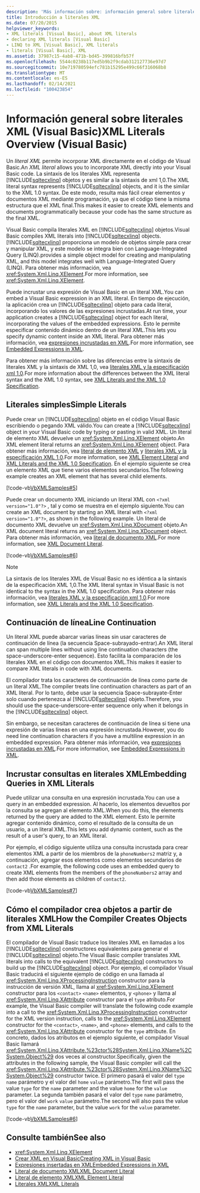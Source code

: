 ```yaml
---
description: 'Más información sobre: información general sobre literales XML (Visual Basic)'
title: Introducción a literales XML
ms.date: 07/20/2015
helpviewer_keywords:
- XML literals [Visual Basic], about XML literals
- declaring XML literals [Visual Basic]
- LINQ to XML [Visual Basic], XML literals
- literals [Visual Basic], XML
ms.assetid: 37987c15-4ab8-471b-bd45-399816bfb57f
ms.openlocfilehash: 5544c0238b117ed5b9b2f9cdab312127736e97d7
ms.sourcegitcommit: 10e719780594efc781b15295e499c66f316068b8
ms.translationtype: MT
ms.contentlocale: es-ES
ms.lasthandoff: 02/14/2021
ms.locfileid: "100423854"
---
```

# <a name="xml-literals-overview-visual-basic"></a><span data-ttu-id="3ff35-103">Información general sobre literales XML (Visual Basic)</span><span class="sxs-lookup"><span data-stu-id="3ff35-103">XML Literals Overview (Visual Basic)</span></span>

<span data-ttu-id="3ff35-104">Un *literal XML* permite incorporar XML directamente en el código de Visual Basic.</span><span class="sxs-lookup"><span data-stu-id="3ff35-104">An *XML literal* allows you to incorporate XML directly into your Visual Basic code.</span></span> <span data-ttu-id="3ff35-105">La sintaxis de los literales XML representa [!INCLUDE[sqltecxlinq](~/includes/sqltecxlinq-md.md)] objetos y es similar a la sintaxis de xml 1,0.</span><span class="sxs-lookup"><span data-stu-id="3ff35-105">The XML literal syntax represents [!INCLUDE[sqltecxlinq](~/includes/sqltecxlinq-md.md)] objects, and it is the similar to the XML 1.0 syntax.</span></span> <span data-ttu-id="3ff35-106">De este modo, resulta más fácil crear elementos y documentos XML mediante programación, ya que el código tiene la misma estructura que el XML final.</span><span class="sxs-lookup"><span data-stu-id="3ff35-106">This makes it easier to create XML elements and documents programmatically because your code has the same structure as the final XML.</span></span>  
  
 <span data-ttu-id="3ff35-107">Visual Basic compila literales XML en [!INCLUDE[sqltecxlinq](~/includes/sqltecxlinq-md.md)] objetos.</span><span class="sxs-lookup"><span data-stu-id="3ff35-107">Visual Basic compiles XML literals into [!INCLUDE[sqltecxlinq](~/includes/sqltecxlinq-md.md)] objects.</span></span> [!INCLUDE[sqltecxlinq](~/includes/sqltecxlinq-md.md)] <span data-ttu-id="3ff35-108">proporciona un modelo de objetos simple para crear y manipular XML, y este modelo se integra bien con Language-Integrated Query (LINQ).</span><span class="sxs-lookup"><span data-stu-id="3ff35-108">provides a simple object model for creating and manipulating XML, and this model integrates well with Language-Integrated Query (LINQ).</span></span> <span data-ttu-id="3ff35-109">Para obtener más información, vea <xref:System.Xml.Linq.XElement>.</span><span class="sxs-lookup"><span data-stu-id="3ff35-109">For more information, see <xref:System.Xml.Linq.XElement>.</span></span>  
  
 <span data-ttu-id="3ff35-110">Puede incrustar una expresión de Visual Basic en un literal XML.</span><span class="sxs-lookup"><span data-stu-id="3ff35-110">You can embed a Visual Basic expression in an XML literal.</span></span> <span data-ttu-id="3ff35-111">En tiempo de ejecución, la aplicación crea un [!INCLUDE[sqltecxlinq](~/includes/sqltecxlinq-md.md)] objeto para cada literal, incorporando los valores de las expresiones incrustadas.</span><span class="sxs-lookup"><span data-stu-id="3ff35-111">At run time, your application creates a [!INCLUDE[sqltecxlinq](~/includes/sqltecxlinq-md.md)] object for each literal, incorporating the values of the embedded expressions.</span></span> <span data-ttu-id="3ff35-112">Esto le permite especificar contenido dinámico dentro de un literal XML.</span><span class="sxs-lookup"><span data-stu-id="3ff35-112">This lets you specify dynamic content inside an XML literal.</span></span> <span data-ttu-id="3ff35-113">Para obtener más información, vea [expresiones incrustadas en XML](embedded-expressions-in-xml.md).</span><span class="sxs-lookup"><span data-stu-id="3ff35-113">For more information, see [Embedded Expressions in XML](embedded-expressions-in-xml.md).</span></span>  
  
 <span data-ttu-id="3ff35-114">Para obtener más información sobre las diferencias entre la sintaxis de literales XML y la sintaxis de XML 1,0, vea [literales XML y la especificación xml 1,0](xml-literals-and-the-xml-1-0-specification.md).</span><span class="sxs-lookup"><span data-stu-id="3ff35-114">For more information about the differences between the XML literal syntax and the XML 1.0 syntax, see [XML Literals and the XML 1.0 Specification](xml-literals-and-the-xml-1-0-specification.md).</span></span>  
  
## <a name="simple-literals"></a><span data-ttu-id="3ff35-115">Literales simples</span><span class="sxs-lookup"><span data-stu-id="3ff35-115">Simple Literals</span></span>  

 <span data-ttu-id="3ff35-116">Puede crear un [!INCLUDE[sqltecxlinq](~/includes/sqltecxlinq-md.md)] objeto en el código Visual Basic escribiendo o pegando XML válido.</span><span class="sxs-lookup"><span data-stu-id="3ff35-116">You can create a [!INCLUDE[sqltecxlinq](~/includes/sqltecxlinq-md.md)] object in your Visual Basic code by typing or pasting in valid XML.</span></span> <span data-ttu-id="3ff35-117">Un literal de elemento XML devuelve un <xref:System.Xml.Linq.XElement> objeto.</span><span class="sxs-lookup"><span data-stu-id="3ff35-117">An XML element literal returns an <xref:System.Xml.Linq.XElement> object.</span></span> <span data-ttu-id="3ff35-118">Para obtener más información, vea [literal de elemento XML](../../../language-reference/xml-literals/xml-element-literal.md) y [literales XML y la especificación XML 1,0](xml-literals-and-the-xml-1-0-specification.md).</span><span class="sxs-lookup"><span data-stu-id="3ff35-118">For more information, see [XML Element Literal](../../../language-reference/xml-literals/xml-element-literal.md) and [XML Literals and the XML 1.0 Specification](xml-literals-and-the-xml-1-0-specification.md).</span></span> <span data-ttu-id="3ff35-119">En el ejemplo siguiente se crea un elemento XML que tiene varios elementos secundarios.</span><span class="sxs-lookup"><span data-stu-id="3ff35-119">The following example creates an XML element that has several child elements.</span></span>  
  
 [!code-vb[VbXMLSamples#5](~/samples/snippets/visualbasic/VS_Snippets_VBCSharp/VbXMLSamples/VB/XMLSamples2.vb#5)]  
  
 <span data-ttu-id="3ff35-120">Puede crear un documento XML iniciando un literal XML con `<?xml version="1.0"?>` , tal y como se muestra en el ejemplo siguiente.</span><span class="sxs-lookup"><span data-stu-id="3ff35-120">You can create an XML document by starting an XML literal with `<?xml version="1.0"?>`, as shown in the following example.</span></span> <span data-ttu-id="3ff35-121">Un literal de documento XML devuelve un <xref:System.Xml.Linq.XDocument> objeto.</span><span class="sxs-lookup"><span data-stu-id="3ff35-121">An XML document literal returns an <xref:System.Xml.Linq.XDocument> object.</span></span> <span data-ttu-id="3ff35-122">Para obtener más información, vea [literal de documento XML](../../../language-reference/xml-literals/xml-document-literal.md).</span><span class="sxs-lookup"><span data-stu-id="3ff35-122">For more information, see [XML Document Literal](../../../language-reference/xml-literals/xml-document-literal.md).</span></span>  
  
 [!code-vb[VbXMLSamples#6](~/samples/snippets/visualbasic/VS_Snippets_VBCSharp/VbXMLSamples/VB/XMLSamples2.vb#6)]  
  
> [!NOTE]
> <span data-ttu-id="3ff35-123">La sintaxis de los literales XML de Visual Basic no es idéntica a la sintaxis de la especificación XML 1,0.</span><span class="sxs-lookup"><span data-stu-id="3ff35-123">The XML literal syntax in Visual Basic is not identical to the syntax in the XML 1.0 specification.</span></span> <span data-ttu-id="3ff35-124">Para obtener más información, vea [literales XML y la especificación xml 1,0](xml-literals-and-the-xml-1-0-specification.md).</span><span class="sxs-lookup"><span data-stu-id="3ff35-124">For more information, see [XML Literals and the XML 1.0 Specification](xml-literals-and-the-xml-1-0-specification.md).</span></span>  
  
## <a name="line-continuation"></a><span data-ttu-id="3ff35-125">Continuación de línea</span><span class="sxs-lookup"><span data-stu-id="3ff35-125">Line Continuation</span></span>  

 <span data-ttu-id="3ff35-126">Un literal XML puede abarcar varias líneas sin usar caracteres de continuación de línea (la secuencia Space-subrayado-entrar).</span><span class="sxs-lookup"><span data-stu-id="3ff35-126">An XML literal can span multiple lines without using line continuation characters (the space-underscore-enter sequence).</span></span> <span data-ttu-id="3ff35-127">Esto facilita la comparación de los literales XML en el código con documentos XML.</span><span class="sxs-lookup"><span data-stu-id="3ff35-127">This makes it easier to compare XML literals in code with XML documents.</span></span>  
  
 <span data-ttu-id="3ff35-128">El compilador trata los caracteres de continuación de línea como parte de un literal XML.</span><span class="sxs-lookup"><span data-stu-id="3ff35-128">The compiler treats line continuation characters as part of an XML literal.</span></span> <span data-ttu-id="3ff35-129">Por lo tanto, debe usar la secuencia Space-subrayate-Enter solo cuando pertenezca al [!INCLUDE[sqltecxlinq](~/includes/sqltecxlinq-md.md)] objeto.</span><span class="sxs-lookup"><span data-stu-id="3ff35-129">Therefore, you should use the space-underscore-enter sequence only when it belongs in the [!INCLUDE[sqltecxlinq](~/includes/sqltecxlinq-md.md)] object.</span></span>  
  
 <span data-ttu-id="3ff35-130">Sin embargo, se necesitan caracteres de continuación de línea si tiene una expresión de varias líneas en una expresión incrustada.</span><span class="sxs-lookup"><span data-stu-id="3ff35-130">However, you do need line continuation characters if you have a multiline expression in an embedded expression.</span></span> <span data-ttu-id="3ff35-131">Para obtener más información, vea [expresiones incrustadas en XML](embedded-expressions-in-xml.md).</span><span class="sxs-lookup"><span data-stu-id="3ff35-131">For more information, see [Embedded Expressions in XML](embedded-expressions-in-xml.md).</span></span>  
  
## <a name="embedding-queries-in-xml-literals"></a><span data-ttu-id="3ff35-132">Incrustar consultas en literales XML</span><span class="sxs-lookup"><span data-stu-id="3ff35-132">Embedding Queries in XML Literals</span></span>  

 <span data-ttu-id="3ff35-133">Puede utilizar una consulta en una expresión incrustada.</span><span class="sxs-lookup"><span data-stu-id="3ff35-133">You can use a query in an embedded expression.</span></span> <span data-ttu-id="3ff35-134">Al hacerlo, los elementos devueltos por la consulta se agregan al elemento XML.</span><span class="sxs-lookup"><span data-stu-id="3ff35-134">When you do this, the elements returned by the query are added to the XML element.</span></span> <span data-ttu-id="3ff35-135">Esto le permite agregar contenido dinámico, como el resultado de la consulta de un usuario, a un literal XML.</span><span class="sxs-lookup"><span data-stu-id="3ff35-135">This lets you add dynamic content, such as the result of a user's query, to an XML literal.</span></span>  
  
 <span data-ttu-id="3ff35-136">Por ejemplo, el código siguiente utiliza una consulta incrustada para crear elementos XML a partir de los miembros de la `phoneNumbers2` matriz y, a continuación, agregar esos elementos como elementos secundarios de `contact2` .</span><span class="sxs-lookup"><span data-stu-id="3ff35-136">For example, the following code uses an embedded query to create XML elements from the members of the `phoneNumbers2` array and then add those elements as children of `contact2`.</span></span>  
  
 [!code-vb[VbXMLSamples#7](~/samples/snippets/visualbasic/VS_Snippets_VBCSharp/VbXMLSamples/VB/XMLSamples2.vb#7)]  
  
## <a name="how-the-compiler-creates-objects-from-xml-literals"></a><span data-ttu-id="3ff35-137">Cómo el compilador crea objetos a partir de literales XML</span><span class="sxs-lookup"><span data-stu-id="3ff35-137">How the Compiler Creates Objects from XML Literals</span></span>  

 <span data-ttu-id="3ff35-138">El compilador de Visual Basic traduce los literales XML en llamadas a los [!INCLUDE[sqltecxlinq](~/includes/sqltecxlinq-md.md)] constructores equivalentes para generar el [!INCLUDE[sqltecxlinq](~/includes/sqltecxlinq-md.md)] objeto.</span><span class="sxs-lookup"><span data-stu-id="3ff35-138">The Visual Basic compiler translates XML literals into calls to the equivalent [!INCLUDE[sqltecxlinq](~/includes/sqltecxlinq-md.md)] constructors to build up the [!INCLUDE[sqltecxlinq](~/includes/sqltecxlinq-md.md)] object.</span></span> <span data-ttu-id="3ff35-139">Por ejemplo, el compilador Visual Basic traducirá el siguiente ejemplo de código en una llamada al <xref:System.Xml.Linq.XProcessingInstruction> constructor para la instrucción de versión XML, llama al <xref:System.Xml.Linq.XElement> constructor para los `<contact>` `<name>` elementos, y `<phone>` y llama al <xref:System.Xml.Linq.XAttribute> constructor para el `type` atributo.</span><span class="sxs-lookup"><span data-stu-id="3ff35-139">For example, the Visual Basic compiler will translate the following code example into a call to the <xref:System.Xml.Linq.XProcessingInstruction> constructor for the XML version instruction, calls to the <xref:System.Xml.Linq.XElement> constructor for the `<contact>`, `<name>`, and `<phone>` elements, and calls to the <xref:System.Xml.Linq.XAttribute> constructor for the `type` attribute.</span></span> <span data-ttu-id="3ff35-140">En concreto, dados los atributos en el ejemplo siguiente, el compilador Visual Basic llamará <xref:System.Xml.Linq.XAttribute.%23ctor%28System.Xml.Linq.XName%2CSystem.Object%29> dos veces al constructor.</span><span class="sxs-lookup"><span data-stu-id="3ff35-140">Specifically, given the attributes in the following sample, the Visual Basic compiler will call the <xref:System.Xml.Linq.XAttribute.%23ctor%28System.Xml.Linq.XName%2CSystem.Object%29> constructor twice.</span></span> <span data-ttu-id="3ff35-141">El primero pasará el valor del `type` `name` parámetro y el valor del `home` `value` parámetro.</span><span class="sxs-lookup"><span data-stu-id="3ff35-141">The first will pass the value `type` for the `name` parameter and the value `home` for the `value` parameter.</span></span> <span data-ttu-id="3ff35-142">La segunda también pasará el valor del `type` `name` parámetro, pero el valor del `work` `value` parámetro.</span><span class="sxs-lookup"><span data-stu-id="3ff35-142">The second will also pass the value `type` for the `name` parameter, but the value `work` for the `value` parameter.</span></span>  
  
 [!code-vb[VbXMLSamples#6](~/samples/snippets/visualbasic/VS_Snippets_VBCSharp/VbXMLSamples/VB/XMLSamples2.vb#6)]  
  
## <a name="see-also"></a><span data-ttu-id="3ff35-143">Consulte también</span><span class="sxs-lookup"><span data-stu-id="3ff35-143">See also</span></span>

- <xref:System.Xml.Linq.XElement>
- [<span data-ttu-id="3ff35-144">Crear XML en Visual Basic</span><span class="sxs-lookup"><span data-stu-id="3ff35-144">Creating XML in Visual Basic</span></span>](creating-xml.md)
- [<span data-ttu-id="3ff35-145">Expresiones insertadas en XML</span><span class="sxs-lookup"><span data-stu-id="3ff35-145">Embedded Expressions in XML</span></span>](embedded-expressions-in-xml.md)
- [<span data-ttu-id="3ff35-146">Literal de documento XML</span><span class="sxs-lookup"><span data-stu-id="3ff35-146">XML Document Literal</span></span>](../../../language-reference/xml-literals/xml-document-literal.md)
- [<span data-ttu-id="3ff35-147">Literal de elemento XML</span><span class="sxs-lookup"><span data-stu-id="3ff35-147">XML Element Literal</span></span>](../../../language-reference/xml-literals/xml-element-literal.md)
- [<span data-ttu-id="3ff35-148">Literales XML</span><span class="sxs-lookup"><span data-stu-id="3ff35-148">XML Literals</span></span>](../../../language-reference/xml-literals/index.md)
